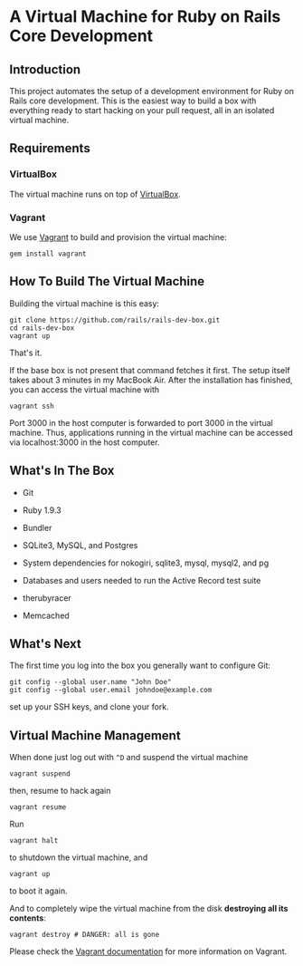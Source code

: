 # A Virtual Machine for Ruby on Rails Core Development

## Introduction

This project automates the setup of a development environment for Ruby on Rails core development. This is the easiest way to build a box with everything ready to start hacking on your pull request, all in an isolated virtual machine.

## Requirements

### VirtualBox

The virtual machine runs on top of [VirtualBox](https://www.virtualbox.org).

### Vagrant

We use [Vagrant](http://vagrantup.com) to build and provision the virtual machine:

    gem install vagrant

## How To Build The Virtual Machine

Building the virtual machine is this easy:

    git clone https://github.com/rails/rails-dev-box.git
    cd rails-dev-box
    vagrant up

That's it.

If the base box is not present that command fetches it first. The setup itself takes about 3 minutes in my MacBook Air. After the installation has finished, you can access the virtual machine with

    vagrant ssh

Port 3000 in the host computer is forwarded to port 3000 in the virtual machine. Thus, applications running in the virtual machine can be accessed via localhost:3000 in the host computer.

## What's In The Box

* Git

* Ruby 1.9.3

* Bundler

* SQLite3, MySQL, and Postgres

* System dependencies for nokogiri, sqlite3, mysql, mysql2, and pg

* Databases and users needed to run the Active Record test suite

* therubyracer

* Memcached

## What's Next

The first time you log into the box you generally want to configure Git:

    git config --global user.name "John Doe"
    git config --global user.email johndoe@example.com

set up your SSH keys, and clone your fork.

## Virtual Machine Management

When done just log out with `^D` and suspend the virtual machine

    vagrant suspend

then, resume to hack again

    vagrant resume

Run

    vagrant halt

to shutdown the virtual machine, and

    vagrant up

to boot it again.

And to completely wipe the virtual machine from the disk **destroying all its contents**:

    vagrant destroy # DANGER: all is gone

Please check the [Vagrant documentation](http://vagrantup.com/v1/docs/index.html) for more information on Vagrant.
